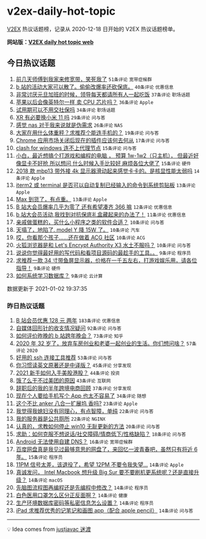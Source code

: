 # v2ex-daily-hot-topic

[V2EX](https://www.v2ex.com/) 热议话题榜，记录从 2020-12-18 日开始的 V2EX 热议话题榜单。

**网站版：[V2EX daily hot topic web](https://realleonardo.github.io/v2ex-daily-hot-topic-web/)**

## 今日热议话题

<!-- TODAY BEGIN -->

1. [前几天师傅到我家来修宽带，笑死我了](https://www.v2ex.com/t/741000) `51条评论` `宽带症候群`
1. [b 站的活动大家可以散了。偷偷改爆率还砍保底。](https://www.v2ex.com/t/741023) `40条评论` `优惠信息`
1. [非常讨厌元旦加班的时候，领导每天都请所有人一起吃饭](https://www.v2ex.com/t/741033) `37条评论` `职场话题`
1. [苹果以后会像英特尔一样 卖 CPU 芯片吗？](https://www.v2ex.com/t/741002) `36条评论` `Apple`
1. [试用期可以不用交社保吗](https://www.v2ex.com/t/740990) `34条评论` `职场话题`
1. [XR 有必要换小米 11 吗](https://www.v2ex.com/t/741008) `29条评论` `问与答`
1. [感觉 nas 对于我来说就是伪需求](https://www.v2ex.com/t/741009) `26条评论` `NAS`
1. [大家在用什么体重秤？求推荐个能连手机的？](https://www.v2ex.com/t/740993) `19条评论` `问与答`
1. [Chrome 应用市场关闭后现在的插件应该何去何从](https://www.v2ex.com/t/741025) `17条评论` `问与答`
1. [clash for windows 连不上代理节点](https://www.v2ex.com/t/741021) `15条评论` `问与答`
1. [小白，最近想搞个打游戏和编程的电脑 ， 预算 1w-1w2（只主机）， 但最近好像显卡不好抢 所以想问 什么时候入手比较好 麻烦各位大佬了](https://www.v2ex.com/t/740991) `15条评论` `硬件`
1. [2018 款 mbp13 带外接 4k 显示器滑动起来感觉卡卡的。是核显性能太弱吗](https://www.v2ex.com/t/741028) `14条评论` `Apple`
1. [iterm2 或 terminal 是否可以自动复制已经输入的命令到系统剪贴板](https://www.v2ex.com/t/741015) `13条评论` `Apple`
1. [Max 到货了，有点重。](https://www.v2ex.com/t/740998) `13条评论` `Apple`
1. [B 站大会员爆率几乎为零了 还有希望凑齐 366 嘛](https://www.v2ex.com/t/741044) `12条评论` `优惠信息`
1. [b 站大会员活动,我找到对抗保底礼盒藏起来的办法了！](https://www.v2ex.com/t/741069) `11条评论` `优惠信息`
1. [亲戚做蛋糕的，买什么小程序之类的软件合适？](https://www.v2ex.com/t/741052) `10条评论` `问与答`
1. [天塌了，地陷了. model Y 降 15W 了。](https://www.v2ex.com/t/741032) `10条评论` `汽车`
1. [哎，你看那个孩子……还在做着 ACG 社区](https://www.v2ex.com/t/741003) `10条评论` `ACG`
1. [火狐浏览器是和 Let's Encrypt Authority X3 水土不服吗？](https://www.v2ex.com/t/740999) `10条评论` `问与答`
1. [说说你觉得最好用的写代码和看项目源码的最趁手的工具。。](https://www.v2ex.com/t/741053) `9条评论` `程序员`
1. [求推荐一款 34 寸带鱼屏显示器，价格在一千五左右，打游戏娱乐用，请各位指导！](https://www.v2ex.com/t/741039) `9条评论` `硬件`
1. [如何系统学习数据库？](https://www.v2ex.com/t/741026) `9条评论` `云计算`

数据更新于 2021-01-02 19:37:35

<!-- TODAY END -->

### 昨日热议话题

<!-- YESTERDAY BEGIN -->

1. [B 站会员优惠 128 元 两年](https://www.v2ex.com/t/740917) `183条评论` `优惠信息`
1. [自媒体回形针的收支情况疑问](https://www.v2ex.com/t/740876) `92条评论` `问与答`
1. [如何评价昨晚的 b 站跨年晚会？](https://www.v2ex.com/t/740821) `73条评论` `知乎`
1. [2020 年 32 岁了，放弃车房创业和老婆一起创业的生活。你们想问啥？](https://www.v2ex.com/t/740842) `57条评论` `2020`
1. [好用的 ssh 连接工具推荐](https://www.v2ex.com/t/740849) `53条评论` `问与答`
1. [你习惯读英文原著还是中译版？](https://www.v2ex.com/t/740885) `45条评论` `分享发现`
1. [2021 新手如何入手美股港股？](https://www.v2ex.com/t/740820) `44条评论` `投资`
1. [饿了么干不过美团的原因](https://www.v2ex.com/t/740893) `43条评论` `互联网`
1. [辞职后的我的半年跨境电商回顾](https://www.v2ex.com/t/740890) `37条评论` `分享发现`
1. [现在个人要给手机写个 App 也太不容易了](https://www.v2ex.com/t/740832) `34条评论` `随想`
1. [这个不比 anker 八合一扩展坞 香吗?](https://www.v2ex.com/t/740865) `23条评论` `Apple`
1. [我觉得我媳妇没有同理心，有点智障，单纯](https://www.v2ex.com/t/740972) `22条评论` `问与答`
1. [我的服务器是公共厕所](https://www.v2ex.com/t/740924) `22条评论` `NGINX`
1. [认真的，求教如何停止 win10 无耻更新的方法](https://www.v2ex.com/t/740961) `20条评论` `问与答`
1. [求助：如何克服不想说话/社交障碍/情商低下/性格缺陷？](https://www.v2ex.com/t/740887) `18条评论` `问与答`
1. [Android 无法使用自建 DNS？](https://www.v2ex.com/t/740848) `16条评论` `宽带症候群`
1. [百度网盘真是我见过最够意思的网盘了，来回忆一波青春吧，虽然只有将近 6 年。](https://www.v2ex.com/t/740930) `15条评论` `程序员`
1. [11PM 信号太差，该退役了，希望 12PM 不要令我失望...](https://www.v2ex.com/t/740939) `14条评论` `Apple`
1. [真诚发问， Intel Macbook 想升级 Big Sur 要不要刷机更系统呢？还是直接升级？](https://www.v2ex.com/t/740871) `14条评论` `macOS`
1. [先脑图流程图再编程还是先编程中修改？](https://www.v2ex.com/t/740867) `14条评论` `程序员`
1. [白色医用口罩怎么区分正反面啊？](https://www.v2ex.com/t/740857) `14条评论` `健康`
1. [生产环境数据库密码等私密信息怎么设置？](https://www.v2ex.com/t/740834) `14条评论` `程序员`
1. [iPad 求推荐优秀的记笔记和画图 app（配合 apple pencil）](https://www.v2ex.com/t/740822) `14条评论` `问与答`

<!-- YESTERDAY END -->

---

💡 Idea comes from [justjavac 迷渡](https://github.com/justjavac/)
